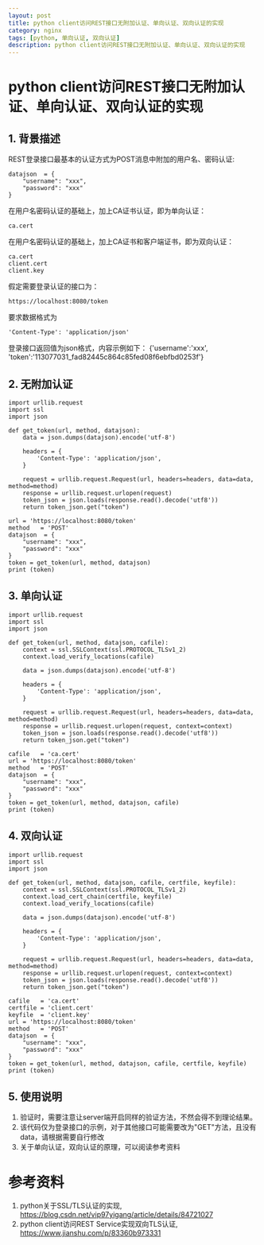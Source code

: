 ```yaml
---
layout: post
title: python client访问REST接口无附加认证、单向认证、双向认证的实现
category: nginx
tags: [python, 单向认证, 双向认证]
description: python client访问REST接口无附加认证、单向认证、双向认证的实现
---
```



# python client访问REST接口无附加认证、单向认证、双向认证的实现

## 1. 背景描述

REST登录接口最基本的认证方式为POST消息中附加的用户名、密码认证:
```
datajson  = {
    "username": "xxx",
    "password": "xxx"
}
```

在用户名密码认证的基础上，加上CA证书认证，即为单向认证：
```
ca.cert
```

在用户名密码认证的基础上，加上CA证书和客户端证书，即为双向认证：
```
ca.cert
client.cert
client.key
```

假定需要登录认证的接口为：
```
https://localhost:8080/token
```
要求数据格式为
```
'Content-Type': 'application/json'
```
登录接口返回值为json格式，内容示例如下：
{'username':'xxx', 
'token':'113077031_fad82445c864c85fed08f6ebfbd0253f'}


## 2. 无附加认证
```
import urllib.request
import ssl
import json

def get_token(url, method, datajson):
    data = json.dumps(datajson).encode('utf-8')

    headers = {
        'Content-Type': 'application/json',
    }

    request = urllib.request.Request(url, headers=headers, data=data, method=method)
    response = urllib.request.urlopen(request)
    token_json = json.loads(response.read().decode('utf8'))
    return token_json.get("token")

url = 'https://localhost:8080/token'
method   = 'POST'
datajson  = {
    "username": "xxx",
    "password": "xxx"
}
token = get_token(url, method, datajson)
print (token)
```

## 3. 单向认证
```
import urllib.request
import ssl
import json

def get_token(url, method, datajson, cafile):
    context = ssl.SSLContext(ssl.PROTOCOL_TLSv1_2)
    context.load_verify_locations(cafile)

    data = json.dumps(datajson).encode('utf-8')

    headers = {
        'Content-Type': 'application/json',
    }

    request = urllib.request.Request(url, headers=headers, data=data, method=method)
    response = urllib.request.urlopen(request, context=context)
    token_json = json.loads(response.read().decode('utf8'))
    return token_json.get("token")

cafile   = 'ca.cert'
url = 'https://localhost:8080/token'
method   = 'POST'
datajson  = {
    "username": "xxx",
    "password": "xxx"
}
token = get_token(url, method, datajson, cafile)
print (token)
```

## 4. 双向认证
```
import urllib.request
import ssl
import json

def get_token(url, method, datajson, cafile, certfile, keyfile):
    context = ssl.SSLContext(ssl.PROTOCOL_TLSv1_2)
    context.load_cert_chain(certfile, keyfile)
    context.load_verify_locations(cafile)

    data = json.dumps(datajson).encode('utf-8')

    headers = {
        'Content-Type': 'application/json',
    }

    request = urllib.request.Request(url, headers=headers, data=data, method=method)
    response = urllib.request.urlopen(request, context=context)
    token_json = json.loads(response.read().decode('utf8'))
    return token_json.get("token")

cafile   = 'ca.cert'
certfile = 'client.cert'
keyfile  = 'client.key'
url = 'https://localhost:8080/token'
method   = 'POST'
datajson  = {
    "username": "xxx",
    "password": "xxx"
}
token = get_token(url, method, datajson, cafile, certfile, keyfile)
print (token)
```

## 5. 使用说明
1. 验证时，需要注意让server端开启同样的验证方法，不然会得不到理论结果。
2. 该代码仅为登录接口的示例，对于其他接口可能需要改为"GET"方法，且没有data，请根据需要自行修改
3. 关于单向认证，双向认证的原理，可以阅读参考资料

# 参考资料
1. python关于SSL/TLS认证的实现, https://blog.csdn.net/vip97yigang/article/details/84721027
2. python client访问REST Service实现双向TLS认证, https://www.jianshu.com/p/83360b973331
